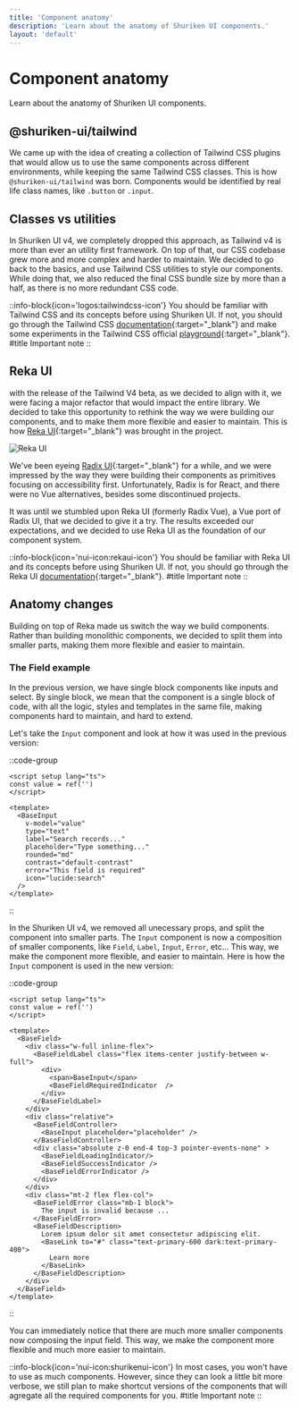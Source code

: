 ```yaml
---
title: 'Component anatomy'
description: 'Learn about the anatomy of Shuriken UI components.'
layout: 'default'
---
```


# Component anatomy

Learn about the anatomy of Shuriken UI components.

## @shuriken-ui/tailwind

We came up with the idea of creating a collection of Tailwind CSS plugins that would allow us to use the same components across different environments, while keeping the same Tailwind CSS classes. This is how `@shuriken-ui/tailwind` was born. Components would be identified by real life class names, like `.button` or `.input`.

## Classes vs utilities

In Shuriken UI v4, we completely dropped this approach, as Tailwind v4 is more than ever an utility first framework. On top of that, our CSS codebase grew more and more complex and harder to maintain. We decided to go back to the basics, and use Tailwind CSS utilities to style our components. While doing that, we also reduced the final CSS bundle size by more than a half, as there is no more redundant CSS code.

::info-block{icon='logos:tailwindcss-icon'}
You should be familiar with Tailwind CSS and its concepts before using Shuriken UI. If not, you should go through the Tailwind CSS [documentation](https://tailwindcss.com){:target="_blank"} and make some experiments in the Tailwind CSS official [playground](https://play.tailwindcss.com/){:target="_blank"}.
#title
Important note
::

## Reka UI

with the release of the Tailwind V4 beta, as we decided to align with it, we were facing a major refactor that would impact the entire library. We decided to take this opportunity to rethink the way we were building our components, and to make them more flexible and easier to maintain. This is how [Reka UI](https://reka-ui.com/){:target="_blank"} was brought in the project.

![Reka UI](/img/content/docs/reka-ui.png)

We've been eyeing [Radix UI](https://www.radix-ui.com/){:target="_blank"} for a while, and we were impressed by the way they were building their components as primitives focusing on accessibility first. Unfortunately, Radix is for React, and there were no Vue alternatives, besides some discontinued projects. 

It was until we stumbled upon Reka UI (formerly Radix Vue), a Vue port of Radix UI, that we decided to give it a try. The results exceeded our expectations, and we decided to use Reka UI as the foundation of our component system.

::info-block{icon='nui-icon:rekaui-icon'}
You should be familiar with Reka UI and its concepts before using Shuriken UI. If not, you should go through the Reka UI [documentation](https://reka-ui.com/docs/overview/getting-started){:target="_blank"}.
#title
Important note
::

## Anatomy changes

Building on top of Reka made us switch the way we build components. Rather than building monolithic components, we decided to split them into smaller parts, making them more flexible and easier to maintain.

### The Field example

In the previous version, we have single block components like inputs and select. By single block, we mean that the component is a single block of code, with all the logic, styles and templates in the same file, making components hard to maintain, and hard to extend. 

Let's take the `Input` component and look at how it was used in the previous version:

::code-group

```vue [example.vue]
<script setup lang="ts">
const value = ref('')
</script>

<template>
  <BaseInput 
    v-model="value" 
    type="text" 
    label="Search records..."
    placeholder="Type something..." 
    rounded="md"
    contrast="default-contrast"
    error="This field is required"
    icon="lucide:search"
  />
</template>
```

::

In the Shuriken UI v4, we removed all unecessary props, and split the component into smaller parts. The `Input` component is now a composition of smaller components, like `Field`, `Label`, `Input`, `Error`, etc... This way, we make the component more flexible, and easier to maintain. Here is how the `Input` component is used in the new version:

::code-group

```vue [example.vue]
<script setup lang="ts">
const value = ref('')
</script>

<template>
  <BaseField> 
    <div class="w-full inline-flex">
      <BaseFieldLabel class="flex items-center justify-between w-full">
        <div>
          <span>BaseInput</span>
          <BaseFieldRequiredIndicator  />
        </div>
      </BaseFieldLabel>
    </div>
    <div class="relative">
      <BaseFieldController>
        <BaseInput placeholder="placeholder" />
      </BaseFieldController>
      <div class="absolute z-0 end-4 top-3 pointer-events-none" >
        <BaseFieldLoadingIndicator/>
        <BaseFieldSuccessIndicator />
        <BaseFieldErrorIndicator />
      </div>
    </div>
    <div class="mt-2 flex flex-col">
      <BaseFieldError class="mb-1 block">
        The input is invalid because ...
      </BaseFieldError>
      <BaseFieldDescription>
        Lorem ipsum dolor sit amet consectetur adipiscing elit.
        <BaseLink to="#" class="text-primary-600 dark:text-primary-400">
          Learn more
        </BaseLink>
      </BaseFieldDescription>
    </div>
  </BaseField>
</template>
```

::

You can immediately notice that there are much more smaller components now composing the input field. This way, we make the component more flexible and much more easier to maintain.

::info-block{icon='nui-icon:shurikenui-icon'}
In most cases, you won't have to use as much components. However, since they can look a little bit more verbose, we still plan to make shortcut versions of the components that will agregate all the required components for you.
#title
Important note
::
